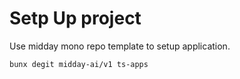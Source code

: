# Setp Up project

Use midday mono repo template to setup application.

```sh
bunx degit midday-ai/v1 ts-apps
```